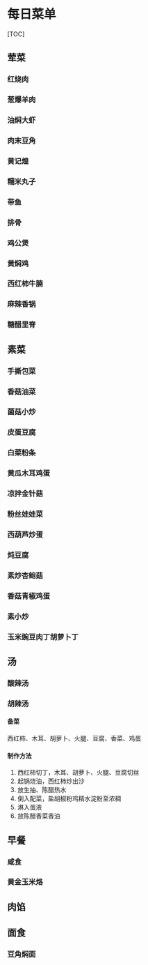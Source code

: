 # 每日菜单

[TOC]



## 荤菜

###  红烧肉

### 葱爆羊肉

### 油焖大虾

### 肉末豆角

### 黄记煌

### 糯米丸子

### 带鱼

### 排骨

### 鸡公煲

### 黄焖鸡

### 西红柿牛腩

### 麻辣香锅

### 糖醋里脊







## 素菜

### 手撕包菜

### 香菇油菜

### 菌菇小炒

### 皮蛋豆腐

### 白菜粉条

### 黄瓜木耳鸡蛋

### 凉拌金针菇

### 粉丝娃娃菜

### 西葫芦炒蛋

### 炖豆腐

### 素炒杏鲍菇

### 香菇青椒鸡蛋

### 素小炒

### 玉米豌豆肉丁胡萝卜丁





## 汤

### 酸辣汤

### 胡辣汤

#### 备菜

西红柿、木耳、胡萝卜、火腿、豆腐、香菜、鸡蛋

#### 制作方法

1. 西红柿切丁，木耳、胡萝卜、火腿、豆腐切丝
2. 起锅烧油，西红柿炒出沙
3. 放生抽、陈醋热水
4. 倒入配菜，盐胡椒粉鸡精水淀粉至浓稠
5. 淋入蛋液
6. 放陈醋香菜香油





## 早餐

### 咸食

### 黄金玉米烙



## 肉馅



## 面食

### 豆角焖面











